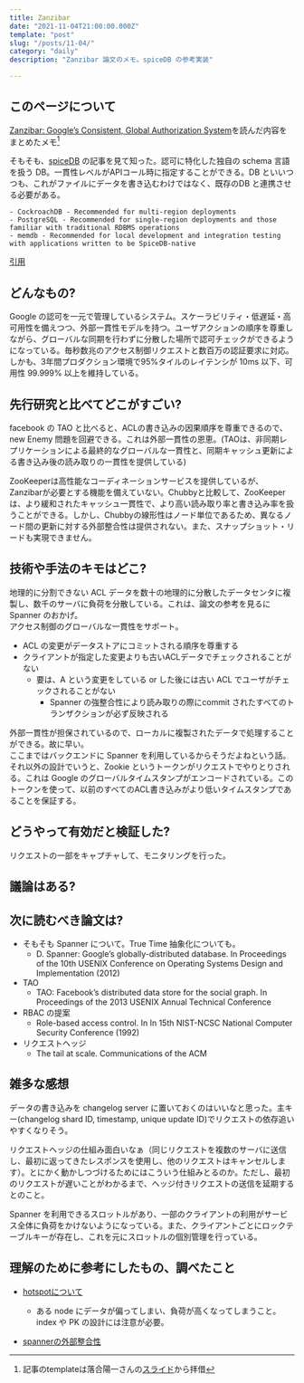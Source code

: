 ```yaml
---
title: Zanzibar
date: "2021-11-04T21:00:00.000Z"
template: "post"
slug: "/posts/11-04/"
category: "daily"
description: "Zanzibar 論文のメモ。spiceDB の参考実装"

---
```



## このページについて

[Zanzibar: Google’s Consistent, Global Authorization System](https://storage.googleapis.com/pub-tools-public-publication-data/pdf/41f08f03da59f5518802898f68730e247e23c331.pdf)を読んだ内容をまとめたメモ[^1]

そもそも、[spiceDB](https://github.com/authzed/spicedb) の記事を見て知った。認可に特化した独自の schema 言語を扱う DB。一貫性レベルがAPIコール時に指定することができる。DB といいつつも、これがファイルにデータを書き込むわけではなく、既存のDB と連携させる必要がある。

```
- CockroachDB - Recommended for multi-region deployments
- PostgreSQL - Recommended for single-region deployments and those familiar with traditional RDBMS operations
- memdb - Recommended for local development and integration testing with applications written to be SpiceDB-native
```

[引用](https://docs.authzed.com/spicedb/selecting-a-datastore)


## どんなもの?

Google の認可を一元で管理しているシステム。スケーラビリティ・低遅延・高可用性を備えつつ、外部一貫性モデルを持つ。ユーザアクションの順序を尊重しながら、グローバルな同期を行わずに分散した場所で認可チェックができるようになっている。毎秒数兆のアクセス制御リクエストと数百万の認証要求に対応。しかも、3年間プロダクション環境で95%タイルのレイテンシが 10ms 以下、可用性 99.999% 以上を維持している。  

## 先行研究と比べてどこがすごい?

facebook の TAO と比べると、ACLの書き込みの因果順序を尊重できるので、new Enemy 問題を回避できる。これは外部一貫性の恩恵。(TAOは、非同期レプリケーションによる最終的なグローバルな一貫性と、同期キャッシュ更新による書き込み後の読み取りの一貫性を提供している)  

ZooKeeperは高性能なコーディネーションサービスを提供しているが、Zanzibarが必要とする機能を備えていない。Chubbyと比較して、ZooKeeperは、より緩和されたキャッシュ一貫性で、より高い読み取り率と書き込み率を扱うことができる。しかし、Chubbyの線形性はノード単位であるため、異なるノード間の更新に対する外部整合性は提供されない。また、スナップショット・リードも実現できません。


## 技術や手法のキモはどこ?

地理的に分割できない ACL データを数十の地理的に分散したデータセンタに複製し、数千のサーバに負荷を分散している。これは、論文の参考を見るに Spanner のおかげ。  
アクセス制御のグローバルな一貫性をサポート。  

- ACL の変更がデータストアにコミットされる順序を尊重する
- クライアントが指定した変更よりも古いACLデータでチェックされることがない
  - 要は、A という変更をしている or した後には古い ACL でユーザがチェックされることがない
    - Spanner の強整合性により読み取りの際にcommit されたすべてのトランザクションが必ず反映される

外部一貫性が担保されているので、ローカルに複製されたデータで処理することができる。故に早い。  
ここまではバックエンドに Spanner を利用しているからそうだよねという話。それ以外の設計でいうと、Zookie というトークンがリクエストでやりとりされる。これは Google のグローバルタイムスタンプがエンコードされている。このトークンを使って、以前のすべてのACL書き込みがより低いタイムスタンプであることを保証する。

## どうやって有効だと検証した?

リクエストの一部をキャプチャして、モニタリングを行った。


## 議論はある?



## 次に読むべき論文は?

- そもそも Spanner について。True Time 抽象化についても。
  - D. Spanner: Google’s globally-distributed database. In Proceedings of the 10th USENIX Conference on Operating Systems Design and Implementation (2012)
- TAO
  - TAO: Facebook’s distributed data store for the social graph. In Proceedings of the 2013 USENIX Annual Technical Conference
- RBAC の提案
  -  Role-based access control. In In 15th NIST-NCSC National Computer Security Conference (1992)
- リクエストヘッジ
   - The tail at scale. Communications of the ACM

## 雑多な感想

データの書き込みを changelog server に置いておくのはいいなと思った。主キー(changelog shard ID, timestamp, unique update ID)でリクエストの依存追いやすくなりそう。  

リクエストヘッジの仕組み面白いなぁ（同じリクエストを複数のサーバに送信し、最初に返ってきたレスポンスを使用し、他のリクエストはキャンセルします）。とにかく動かしつづけるためにはこういう仕組みとるのか。ただし、最初のリクエストが遅いことがわかるまで、ヘッジ付きリクエストの送信を延期するとのこと。

Spanner を利用できるスロットルがあり、一部のクライアントの利用がサービス全体に負荷をかけないようになっている。また、クライアントごとにロックテーブルキーが存在し、これを元にスロットルの個別管理を行っている。

## 理解のために参考にしたもの、調べたこと

- [hotspotについて](https://medium.com/google-cloud-jp/cloud-spanner-aruaru-quiz-6430fcf80a1)
  - ある node にデータが偏ってしまい、負荷が高くなってしまうこと。index や PK の設計には注意が必要。  

- [spannerの外部整合性](https://cloud.google.com/blog/ja/products/gcp/why-you-should-pick-strong-consistency-whenever-possible)

[^1]: 記事のtemplateは落合陽一さんの[スライド](https://www.slideshare.net/Ochyai/1-ftma15)から拝借